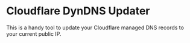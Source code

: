 # Cloudflare DynDNS Updater
This is a handy tool to update your Cloudflare managed DNS records to your current public IP.